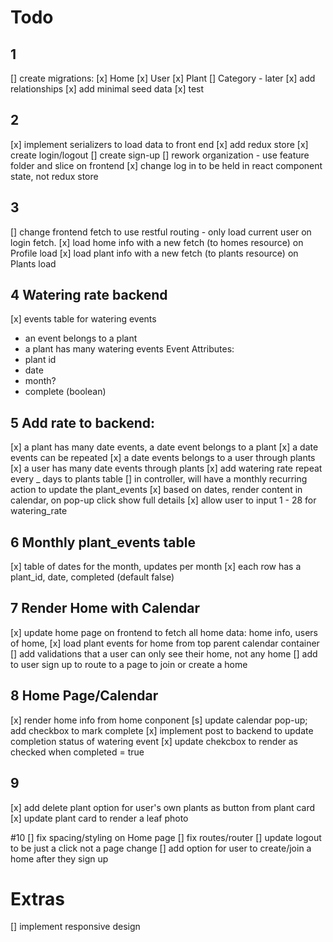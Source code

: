 # Todo

## 1
[] create migrations:
   [x] Home
   [x] User
   [x] Plant
   [] Category - later
[x] add relationships
[x] add minimal seed data
[x] test

## 2
[x] implement serializers to load data to front end
[x] add redux store
[x] create login/logout
[] create sign-up
[] rework organization - use feature folder and slice on frontend
[x] change log in to be held in react component state, not redux store

## 3
[] change frontend fetch to use restful routing - only load current user on login fetch.
[x] load home info with a new fetch (to homes resource) on Profile load
[x] load plant info with a new fetch (to plants resource) on Plants load

## 4 Watering rate backend
[x] events table for watering events
 - an event belongs to a plant
 - a plant has many watering events
 Event Attributes:
 - plant id
 - date
 - month?
 - complete (boolean)

 ## 5 Add rate to backend:
 [x] a plant has many date events, a date event belongs to a plant
 [x] a date events can be repeated
 [x] a date events belongs to a user through plants
 [x] a user has many date events through plants
 [x] add watering rate repeat every _ days to plants table
 [] in controller, will have a monthly recurring action to update the plant_events
 [x] based on dates, render content in calendar, on pop-up click show full details
 [x] allow user to input 1 - 28 for watering_rate

 ## 6 Monthly plant_events table
 [x] table of dates for the month, updates per month
 [x] each row has a plant_id, date, completed (default false)


## 7 Render Home with Calendar
[x] update home page on frontend to fetch all home data: home info, users of home,
[x] load plant events for home from top parent calendar container
[] add validations that a user can only see their home, not any home
[] add to user sign up to route to a page to join or create a home

## 8 Home Page/Calendar
[x] render home info from home conponent
[s] update calendar pop-up; add checkbox to mark complete
[x] implement post to backend to update completion status of watering event
[x] update chekcbox to render as checked when completed = true

## 9
[x] add delete plant option for user's own plants as button from plant card
[x] update plant card to render a leaf photo

#10
[] fix spacing/styling on Home page
[] fix routes/router
[] update logout to be just a click not a page change
[] add option for user to create/join a home after they sign up

# Extras
[] implement responsive design
